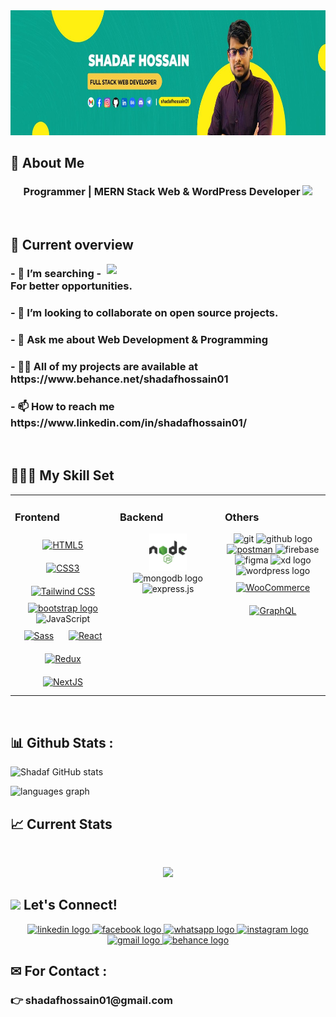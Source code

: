 
<img src="image/shadafhossain.jpg" width="100%" height="200px">


## 🚀 About Me 
  <h3 align="center" >   Programmer | MERN Stack Web & WordPress Developer <img src="https://media.giphy.com/media/hvRJCLFzcasrR4ia7z/giphy.gif" width="45px">   </h3>


   
<br>



## :eyes: Current overview

 <img align="right" src="https://user-images.githubusercontent.com/74038190/212748842-9fcbad5b-6173-4175-8a61-521f3dbb7514.gif" width="350px"  />

<h3> - 🔭 I’m searching - For better opportunities. </h3>
<h3> - 👯 I’m looking to collaborate on open source projects. </h3>
<h3> - 💬 Ask me about Web Development & Programming  </h3>
<h3> - 👨‍💻 All of my projects are available at https://www.behance.net/shadafhossain01  </h3>
<h3> - 📫 How to reach me https://www.linkedin.com/in/shadafhossain01/ </h3>


  
 

  












  




<br>


###







## 👨🏽‍💻 My Skill Set  
<table><tr><td valign="top" width="33%">


<div>



### Frontend  
<div align="center">  
<a href="https://en.wikipedia.org/wiki/HTML5" target="_blank"><img style="margin: 10px" src="https://profilinator.rishav.dev/skills-assets/html5-original-wordmark.svg" alt="HTML5" height="50" /></a>  
<a href="https://www.w3schools.com/css/" target="_blank"><img style="margin: 10px" src="https://profilinator.rishav.dev/skills-assets/css3-original-wordmark.svg" alt="CSS3" height="50" /></a>  
<a href="https://www.tailwindcss.com/" target="_blank"><img style="margin: 10px" src="https://profilinator.rishav.dev/skills-assets/tailwindcss.svg" alt="Tailwind CSS" height="50" /></a>  
<a href="https://getbootstrap.com/docs/3.4/javascript/" target="_blank"> <img src="https://cdn.jsdelivr.net/gh/devicons/devicon/icons/bootstrap/bootstrap-original.svg" height="40" alt="bootstrap logo"  /> </a>  
<img  alt="JavaScript" height ="42px"  src="https://static.vecteezy.com/system/resources/previews/027/127/463/non_2x/javascript-logo-javascript-icon-transparent-free-png.png">
<a href="https://sass-lang.com/" target="_blank"><img style="margin: 10px" src="https://upload.wikimedia.org/wikipedia/commons/thumb/9/96/Sass_Logo_Color.svg/1200px-Sass_Logo_Color.svg.png" alt="Sass" height="40" /></a>    
<a href="https://reactjs.org/" target="_blank"><img style="margin: 10px" src="https://profilinator.rishav.dev/skills-assets/react-original-wordmark.svg" alt="React" height="40" /></a>  
<a href="https://redux.js.org/" target="_blank"><img style="margin: 10px" src="https://profilinator.rishav.dev/skills-assets/redux-original.svg" alt="Redux" height="40" /></a>  
<a href="https://nextjs.org/" target="_blank"><img style="margin: 10px" src="https://profilinator.rishav.dev/skills-assets/nextjs.png" alt="NextJS" height="40" /></a>  
</div>

</td><td valign="top" width="33%">



### Backend  
<div align="center">  
<img src="https://raw.githubusercontent.com/devicons/devicon/master/icons/nodejs/nodejs-original-wordmark.svg" alt="nodejs" width="60" height="60"/> 
    <img src="https://skillicons.dev/icons?i=mongodb" height="40" alt="mongodb logo" width="60" height="60  />
 <img src="https://www.vectorlogo.zone/logos/firebase/firebase-icon.svg" alt="firebase" width="40" height="40"/> 
 <img width="40" height="40" src="https://www.peanutsquare.com/wp-content/uploads/2024/04/Express.png" alt="express.js"/>
  
</div>

</td><td valign="top" width="33%">



### Others  
<div align="center">  
  <img src="https://www.vectorlogo.zone/logos/git-scm/git-scm-icon.svg" alt="git" width="40" height="40"/> 
   <img src="https://skillicons.dev/icons?i=github" height="40" alt="github logo"  />
  <a href="https://postman.com" target="_blank" rel="noreferrer"> <img src="https://www.vectorlogo.zone/logos/getpostman/getpostman-icon.svg" alt="postman" width="40" height="40"/> </a>
   <img src="https://icon2.cleanpng.com/20190529/bwt/kisspng-firebase-cloud-messaging-google-cloud-messaging-ap-1713889910707.webp" alt="firebase" width="40" height="40"/> 
   <img src="https://www.vectorlogo.zone/logos/figma/figma-icon.svg" alt="figma" width="40" height="40"/> 
<img src="https://upload.wikimedia.org/wikipedia/commons/thumb/c/c2/Adobe_XD_CC_icon.svg/2101px-Adobe_XD_CC_icon.svg.png" height="40" alt="xd logo"  /> 
 <img src="https://skillicons.dev/icons?i=wordpress" height="40" alt="wordpress logo"  /> 
<a href="https://woocommerce.com/" target="_blank"><img style="margin: 10px" src="https://c0.klipartz.com/pngpicture/490/140/sticker-png-computer-icons-e-commerce-woocommerce-wordpress-social-media-icon-bar-link-purple-violet-text-retail-logo.png" alt="WooCommerce" height="50" /></a> 
<a href="https://graphql.org/" target="_blank"><img style="margin: 10px" src="https://profilinator.rishav.dev/skills-assets/graphql.png" alt="GraphQL" height="50" /></a>  
</div>

</td></tr></table>  

  
</div>






















<br>
  
<h2 align="left"> 📊 Github Stats :</h2>

 ![Shadaf GitHub stats](https://github-readme-stats.vercel.app/api?username=shadafhossain01&show_icons=true&theme=highcontrast&rank_icon=github)

 <div align="left">
  <img src="https://github-readme-stats.vercel.app/api/top-langs?username=shadafhossain01&locale=en&hide_title=false&layout=compact&card_width=320&langs_count=10&theme=darcula&hide_border=false&order=2" height="229" alt="languages graph" /> <br>
 
</div>

###

## :chart_with_upwards_trend: Current Stats

<br />
<p align="center">
  <img width="60%" src="https://github-readme-streak-stats-alpha-two.vercel.app?user=shadafhossain01&hide_border=true&background=0D1117&stroke=0D1117&fire=F59934&ring=DBE615&currStreakNum=fff&sideNums=00F0FF&currStreakLabel=00F0FF&sideLabels=00FFFF&dates=D2D2D3" />
</p>

###

<h2 align="left"> <img src="https://raw.githubusercontent.com/ShahriarShafin/ShahriarShafin/main/Assets/handshake.gif" width="70" /> Let's Connect! </h2>
<div align="center">
  <a href="https://www.linkedin.com/in/shadafhossain01/" target="_blank">
    <img src="https://img.shields.io/static/v1?message=LinkedIn&logo=linkedin&label=&color=0077B5&logoColor=white&labelColor=&style=flat" height="30" alt="linkedin logo"  />
  </a>
  <a href="https://www.facebook.com/shadafhossain01/" target="_blank">
    <img src="https://img.shields.io/static/v1?message=Facebook&logo=facebook&label=&color=1877F2&logoColor=white&labelColor=&style=flat" height="30" alt="facebook logo"  />
  </a>
  <a href="http://wa.link/duufi7" target="_blank">
    <img src="https://img.shields.io/static/v1?message=Whatsapp&logo=whatsapp&label=&color=25D366&logoColor=white&labelColor=&style=flat" height="30" alt="whatsapp logo"  />
  </a>
  <a href="https://www.instagram.com/shadafhossain01/" target="_blank">
    <img src="https://img.shields.io/static/v1?message=Instagram&logo=instagram&label=&color=E4405F&logoColor=white&labelColor=&style=flat" height="30" alt="instagram logo"  />
  </a>
  <a href="mailto:shadafhossain01@gmail.com" target="_blank">
    <img src="https://img.shields.io/static/v1?message=Gmail&logo=gmail&label=&color=D14836&logoColor=white&labelColor=&style=flat" height="30" alt="gmail logo"  />
  </a>
  <a href="https://www.behance.net/shadafhossain01" target="_blank">
    <img src="https://img.shields.io/static/v1?message=Behance&logo=behance&label=&color=1769ff&logoColor=white&labelColor=&style=flat" height="30" alt="behance logo"  />
  </a>
</div>


## ✉ For Contact :
<h3>👉 shadafhossain01@gmail.com</h3>

